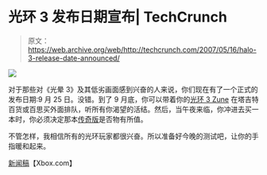 # 光环 3 发布日期宣布| TechCrunch

> 原文：<https://web.archive.org/web/http://techcrunch.com/2007/05/16/halo-3-release-date-announced/>

![](img/15ec37c378ffcb6b761652b2ebdcf1a9.png)

对于那些对《光晕 3》及其低劣画面感到兴奋的人来说，你们现在有了一个正式的发布日期:9 月 25 日。没错。到了 9 月底，你可以带着你的[光环 3 Zune](https://web.archive.org/web/20140926132825/http://crunchgear.com/2007/05/14/halo-3-zune-unboxed/) 在塔吉特百货或百思买外面排队，听所有你渴望的活结。然后，当午夜来临，你冲进去买一本时，你必须决定那本[传奇版](https://web.archive.org/web/20140926132825/http://crunchgear.com/2007/01/15/halo-3-legendary-edition-comes-with-bitchin-helmet/)是否物有所值。

不管怎样，我相信所有的光环玩家都很兴奋。所以准备好今晚的测试吧，让你的手指暖和起来。

[新闻稿](https://web.archive.org/web/20140926132825/http://www.xbox.com/en-US/community/news/2007/0515-halo3releasedate.htm?WText.camp=HR1a-Halo3News&WText.campSrc=Home)【Xbox.com】
